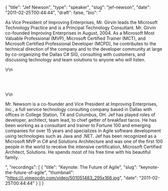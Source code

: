 {
  "title": "Jef Newson",
  "type": "speaker",
  "slug": "jef-newson",
  "date": "2011-02-25T00:44:44",
  "draft": false,
  "bio": "<p>As Vice President of Improving Enterprises, Mr. Girvin leads the Microsoft Technology Practice and is a Principal Technology Consultant. Mr. Girvin co-founded Improving Enterprises in August, 2004. As a Microsoft Most Valuable Professional (MVP), Microsoft Certified Trainer (MCT), and Microsoft Certified Professional Developer (MCPD), he contributes to the technical direction of the company and to the developer community at large by co-organizing the Dallas C# SIG, consulting with customers, and discussing technology and team solutions to anyone who will listen.</p>\r\n<p><br /><br /></p>\r\n<p>Mr. Newsom is a co-founder and Vice President at Improving Enterprises, Inc., a full service technology consulting company based in Dallas with offices in College Station, TX and Columbus, OH. Jef has played roles of developer, architect, team lead, to chief getter of breakfast tacos. He has been working as a consultant and trainer to Fortune 100 and emerging companies for over 15 years and specializes in Agile software development using technologies such as Java and .NET. Jef has been recognized as a Microsoft MVP in C# and Solutions Architecture and was one of the first 100 people in the world to receive the intensive certification, Microsoft Certified Architect, Solutions. He spends most of his free time with his beautiful family.</p>",
  "recordings": [
    {
      "title": "Keynote: The Future of Agile",
      "slug": "keynote-the-future-of-agile",
      "thumbnail": "https://i.vimeocdn.com/video/501051483_295x166.jpg",
      "date": "2011-02-25T00:44:44"
    }
  ]
}